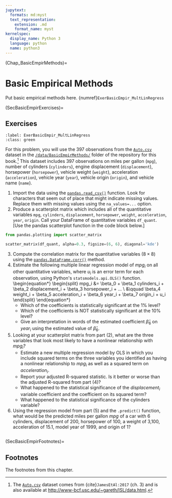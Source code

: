 ```yaml
---
jupytext:
  formats: md:myst
  text_representation:
    extension: .md
    format_name: myst
kernelspec:
  display_name: Python 3
  language: python
  name: python3
---
```


(Chap_BasicEmpirMethods)=
# Basic Empirical Methods

Put basic empirical methods here. {numref}`ExerBasicEmpir_MultLinRegress`


(SecBasicEmpirExercises)=
## Exercises

```{exercise-start} Multiple linear regression
:label: ExerBasicEmpir_MultLinRegress
:class: green
```
For this problem, you will use the 397 observations from the [`Auto.csv`](https://github.com/OpenSourceEcon/CompMethods/tree/main/data/BasicEmpirMethods/Auto.csv) dataset in the [`/data/BasicEmpirMethods/`](https://github.com/OpenSourceEcon/CompMethods/tree/main/data/BasicEmpirMethods) folder of the repository for this book.[^Auto] This dataset includes 397 observations on miles per gallon (`mpg`), number of cylinders (`cylinders`), engine displacement (`displacement`), horsepower (`horsepower`), vehicle weight (`weight`), acceleration (`acceleration`), vehicle year (`year`), vehicle origin (`origin`), and vehicle name (`name`).
1. Import the data using the [`pandas.read_csv()`](https://pandas.pydata.org/pandas-docs/stable/reference/api/pandas.read_csv.html) function. Look for characters that seem out of place that might indicate missing values. Replace them with missing values using the `na_values=...` option.
2. Produce a scatterplot matrix which includes all of the quantitative variables `mpg`, `cylinders`, `displacement`, `horsepower`, `weight`, `acceleration`, `year`, `origin`. Call your DataFrame of quantitative variables `df_quant`. [Use the pandas scatterplot function in the code block below.]
```python
from pandas.plotting import scatter_matrix

scatter_matrix(df_quant, alpha=0.3, figsize=(6, 6), diagonal='kde')
```
3. Compute the correlation matrix for the quantitative variables ($8\times 8$) using the [`pandas.DataFrame.corr()`](https://pandas.pydata.org/pandas-docs/stable/reference/api/pandas.DataFrame.corr.html) method.
4. Estimate the following multiple linear regression model of $mpg_i$ on all other quantitative variables, where $u_i$ is an error term for each observation, using Python's `statsmodels.api.OLS()` function.
    \begin{equation*}
      \begin{split}
        mpg_i &= \beta_0 + \beta_1 cylinders_i + \beta_2 displacement_i + \beta_3 horsepower_i + ... \\
        &\qquad \beta_4 weight_i + \beta_5 acceleration_i + \beta_6 year_i + \beta_7 origin_i + u_i
      \end{split}
    \end{equation*}
    * Which of the coefficients is statistically significant at the 1\% level?
    * Which of the coefficients is NOT statistically significant at the 10\% level?
    * Give an interpretation in words of the estimated coefficient $\hat{\beta}_6$ on $year_i$ using the estimated value of $\hat{\beta}_6$.
5. Looking at your scatterplot matrix from part (2), what are the three variables that look most likely to have a nonlinear relationship with $mpg_i$?
    * Estimate a new multiple regression model by OLS in which you include squared terms on the three variables you identified as having a nonlinear relationship to $mpg_i$ as well as a squared term on $acceleration_i$.
    * Report your adjusted R-squared statistic. Is it better or worse than the adjusted R-squared from part (4)?
    * What happened to the statistical significance of the $displacement_i$ variable coefficient and the coefficient on its squared term?
    * What happened to the statistical significance of the cylinders variable?
6. Using the regression model from part (5) and the `.predict()` function, what would be the predicted miles per gallon $mpg$ of a car with 6 cylinders, displacement of 200, horsepower of 100, a weight of 3,100, acceleration of 15.1, model year of 1999, and origin of 1?
```{exercise-end}
```


(SecBasicEmpirFootnotes)=
## Footnotes

The footnotes from this chapter.

[^Auto]: The [`Auto.csv`](https://github.com/OpenSourceEcon/CompMethods/tree/main/data/BasicEmpirMethods/Auto.csv) dataset comes from {cite}`JamesEtAl:2017` (ch. 3) and is also available at http://www-bcf.usc.edu/~gareth/ISL/data.html.
